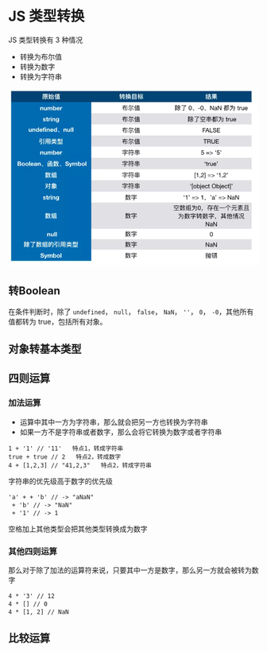 # JS 类型转换

JS 类型转换有 3 种情况

* 转换为布尔值
* 转换为数字
* 转换为字符串

![类型转换](../images/类型转换.jpg)

## 转Boolean

在条件判断时，除了 `undefined`， `null`， `false`， `NaN`， `''`， `0`， `-0`，其他所有值都转为 true，包括所有对象。

## 对象转基本类型

## 四则运算

### 加法运算

* 运算中其中一方为字符串，那么就会把另一方也转换为字符串
* 如果一方不是字符串或者数字，那么会将它转换为数字或者字符串

```JS
1 + '1' // '11'   特点1，转成字符串
true + true // 2   特点2，转成数字
4 + [1,2,3] // "41,2,3"   特点2，转成字符串
```

字符串的优先级高于数字的优先级

```JS
'a' + + 'b' // -> "aNaN"
 + 'b' // -> "NaN"
 + '1' // -> 1
```

空格加上其他类型会把其他类型转换成为数字

### 其他四则运算

那么对于除了加法的运算符来说，只要其中一方是数字，那么另一方就会被转为数字

```JS
4 * '3' // 12
4 * [] // 0
4 * [1, 2] // NaN
```

## 比较运算
